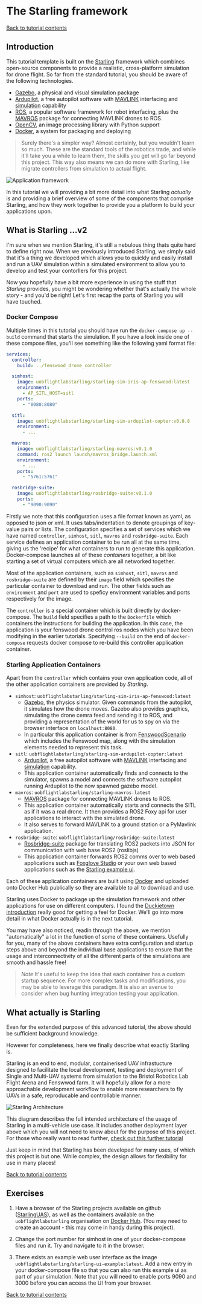 # The Starling framework

[Back to tutorial contents](../README.md#contents)

## Introduction

This tutorial template is built on the [Starling](https://github.com/StarlingUAS) framework which combines open-source components to provide a realistic, cross-platform simulation for drone flight. So far from the standard tutorial, you should be aware of the following technologies.

 - [Gazebo](http://gazebosim.org/), a physical and visual simulation package
 - [Ardupilot](https://ardupilot.org/), a free autopilot software with [MAVLINK](https://mavlink.io/en/) interfacing and [simulation](https://ardupilot.org/copter/docs/common-simulation.html) capability
 - [ROS](https://www.ros.org/), a popular software framework for robot interfacing, plus the [MAVROS](http://wiki.ros.org/mavros) package for connecting MAVLINK drones to ROS.
 - [OpenCV](https://opencv.org/), an image processing library with Python support
 - [Docker](https://www.docker.com/), a system for packaging and deploying

> Surely there's a simpler way?  Almost certainly, but you wouldn't learn so much.  These are the standard tools of the robotics trade, and while it'll take you a while to learn them, the skills you get will go far beyond this project.  This way also means we can do more with Starling, like migrate controllers from simulation to actual flight.

![Application framework](app.png)

In this tutorial we will providing a bit more detail into what Starling *actually* is and providing a brief overview of some of the components that comprise Starling, and how they work together to provide you a platform to build your applications upon.

## What is Starling ...v2

I'm sure when we mention Starling, it's still a nebulous thing thats quite hard to define right now. When we previously introduced Starling, we simply said that it's a thing we developed which allows you to quickly and easily install and run a UAV simulation within a simulated environment to allow you to develop and test your contorllers for this project.

Now you hopefully have a bit more experience in using the stuff that *Starling* provides, you might be wondering whether that's actually the whole story - and you'd be right! Let's first recap the parts of Starling you will have touched.

### Docker Compose

Multiple times in this tutorial you should have run the `docker-compose up --build` command that starts the simulation. If you have a look inside one of these compose files, you'll see something like the following yaml format file:

```yaml
services:
  controller:
    build: ../fenswood_drone_controller

  simhost:
    image: uobflightlabstarling/starling-sim-iris-ap-fenswood:latest
    environment:
      - AP_SITL_HOST=sitl
    ports:
      - "8080:8080"

  sitl:
    image: uobflightlabstarling/starling-sim-ardupilot-copter:v0.0.8
    environment:
      - ...

  mavros:
    image: uobflightlabstarling/starling-mavros:v0.1.0
    command: ros2 launch launch/mavros_bridge.launch.xml
    environment:
      - ...
    ports:
      - "5761:5761"

  rosbridge-suite:
    image: uobflightlabstarling/rosbridge-suite:v0.1.0
    ports:
      - "9090:9090"
```

Firstly we note that this configuration uses a file format known as yaml, as opposed to json or xml. It uses tabs/indentation to denote groupings of key-value pairs or lists. The configuration specifies a set of services which we have named `controller`, `simhost`, `sitl`, `mavros` and `rosbridge-suite`. Each service defines an application container to be run all at the same time, giving us the 'recipe' for what containers to run to generate this application. Docker-compose launches all of these *containers* together, a bit like starting a set of virtual computers which are all networked together.

Most of the application containers, such as `simhost`, `sitl`, `mavros` and `rosbridge-suite` are defined by their `image` field which specifies the particular container to download and run. The other fields such as `environment` and `port` are used to speficy environment variables and ports respectively for the image.

The `controller` is a special container which is built directly by docker-compose. The `build` field specifies a path to the `Dockerfile` which containers the instructions for building the application. In this case, the application is your fenswood drone control ros nodes which you have been modifying in the earlier tutorials. Specifying `--build` on the end of `docker-compose` requests docker compose to re-build this controller application container.

### Starling Application Containers

Apart from the `controller` which contains your own application code, all of the other application containers are provided by *Starling*.

- `simhost`: `uobflightlabstarling/starling-sim-iris-ap-fenswood:latest`
    - [Gazebo](http://gazebosim.org/), the physics simulator.  Given commands from the autopilot, it simulates how the drone moves.  Gazebo also provides graphics, simulating the drone cemra feed and sending it to ROS, and providing a representation of the world for us to spy on via the browser interface on `localhost:8080`.
    - In particular this application container is from [FenswoodScenario](https://github.com/StarlingUAS/FenswoodScenario) which includes the Fenswood map, along with the simulation elements needed to represent this task.
- `sitl`: `uobflightlabstarling/starling-sim-ardupilot-copter:latest`
    -  [Ardupilot](https://ardupilot.org/), a free autopilot software with [MAVLINK](https://mavlink.io/en/) interfacing and [simulation](https://ardupilot.org/copter/docs/common-simulation.html) capability.
    -  This application container automatically finds and connects to the simulator, spawns a model and connects the software autopilot running Ardupilot to the now spawned gazebo model.
- `mavros`: `uobflightlabstarling/starling-mavros:latest`
    - [MAVROS](http://wiki.ros.org/mavros) package for connecting MAVLINK drones to ROS.
    - This application container automatically starts and connects the SITL as if it was a real drone. It then provides a ROS2 Foxy api for user applications to interact with the simulated drone.
    - It also serves to forward MAVLINK to a ground station or a PyMavlink application.
- `rosbridge-suite`: `uobflightlabstarling/rosbridge-suite:latest`
    - [Rosbridge-suite](https://github.com/RobotWebTools/rosbridge_suite) package for translating ROS2 packets into JSON for communication with web base ROS2 (roslibjs)
    - This application container forwards ROS2 comms over to web based applications such as [Foxglove Studio](https://foxglove.dev/) or your own web based applications such as the [Starling example ui](https://github.com/StarlingUAS/starling_ui_example).

Each of these application containers are built using [Docker](https://www.docker.com/) and uploaded onto Docker Hub publically so they are available to all to download and use.

Starling uses Docker to package up the simulation framework and other applications for use on different computers.  I found the [Duckietown introduction](https://docs.duckietown.org/DT19/software_devel/out/docker_intro.html) really good for getting a feel for Docker. We'll go into more detail in what Docker actually is in the next tutorial.

You may have also noticed, readin through the above, we mention "automatically" a lot in the function of some of these containers. Usefully for you, many of the above containers have extra configuration and startup steps above and beyond the individual base applications to ensure that the usage and interconnectivity of all the different parts of the simulations are smooth and hassle free!

> *Note* It's useful to keep the idea that each container has a custom startup sequence. For more complex tasks and modifications, you may be able to leverage this paradigm. It is also an avenue to consider when bug hunting integration testing your application.

## What actually is Starling

Even for the extended purpose of this advanced tutorial, the above should be sufficient background knowledge.

However for completeness, here we finally describe what exactly Starling is.

Starling is an end to end, modular, containerised UAV infrastucture designed to facilitate the local development, testing and deployment of Single and Multi-UAV systems from simulation to the Bristol Robotics Lab Flight Arena and Fenswwod farm. It will hopefully allow for a more approachable development workflow to enable more researchers to fly UAVs in a safe, reproducable and controllable manner.

![Starling Architecture](SimpleArch.png)

This diagram describes the full intended architecture of the usage of Starling in a multi-vehicle use case. It includes another deployment layer above which you will not need to know about for the purpose of this project. For those who really want to read further, [check out this further tutorial](https://starlinguas.github.io/starling_controller_templates/)

Just keep in mind that Starling has been developed for many uses, of which this project is but one. While complex, the design allows for flexibility for use in many places!

[Back to tutorial contents](../README.md#contents)

## Exercises

1. Have a browser of the Starling projects available on github ([StarlingUAS](https://github.com/StarlingUAS)), as well as the containers available on the `uobflightlabstarling` organisation on [Docker Hub](https://hub.docker.com/repository/docker/uobflightlabstarling/starling-sim-iris-ap). (You may need to create an account - this may come in handy during this project).

2. Change the port number for simhost in one of your docker-compose files and run it. Try and navigate to it in the browser.

3. There exists an example web user interface as the image `uobflightlabstarling/starling-ui-example:latest`. Add a new entry in your docker-compose file so that you can also run this example ui as part of your simulation.  Note that you will need to enable ports 9090 and 3000 before you can access the UI from your browser.

[Back to tutorial contents](../README.md#contents)